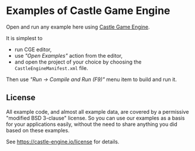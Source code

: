 # Examples of Castle Game Engine

Open and run any example here using [Castle Game Engine](https://castle-engine.io/).

It is simplest to

- run CGE editor,
- use _"Open Examples"_ action from the editor,
- and open the project of your choice by choosing the `CastleEngineManifest.xml` file.

Then use _"Run -> Compile and Run (F9)"_ menu item to build and run it.

## License

All example code, and almost all example data, are covered by a permissive "modified BSD 3-clause" license. So you can use our examples as a basis for your applications easily, without the need to share anything you did based on these examples.

See https://castle-engine.io/license for details.
